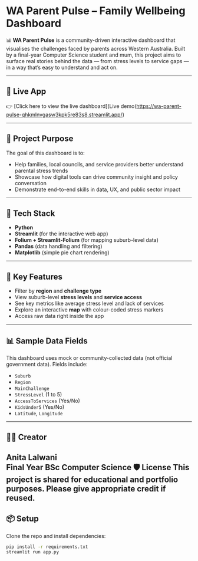 # WA Parent Pulse – Family Wellbeing Dashboard

📊 **WA Parent Pulse** is a community-driven interactive dashboard that visualises the challenges faced by parents across Western Australia. Built by a final-year Computer Science student and mum, this project aims to surface real stories behind the data — from stress levels to service gaps — in a way that’s easy to understand and act on.

---

## 🚀 Live App

👉 [Click here to view the live dashboard](Live demo(https://wa-parent-pulse-qhkmlnvgasw3kpk5re83s8.streamlit.app/)

---

## 🎯 Project Purpose

The goal of this dashboard is to:

- Help families, local councils, and service providers better understand parental stress trends
- Showcase how digital tools can drive community insight and policy conversation
- Demonstrate end-to-end skills in data, UX, and public sector impact

---

## 🧰 Tech Stack

- **Python**
- **Streamlit** (for the interactive web app)
- **Folium + Streamlit-Folium** (for mapping suburb-level data)
- **Pandas** (data handling and filtering)
- **Matplotlib** (simple pie chart rendering)

---

## 📍 Key Features

- Filter by **region** and **challenge type**
- View suburb-level **stress levels** and **service access**
- See key metrics like average stress level and lack of services
- Explore an interactive **map** with colour-coded stress markers
- Access raw data right inside the app

---

## 📊 Sample Data Fields

This dashboard uses mock or community-collected data (not official government data). Fields include:

- `Suburb`
- `Region`
- `MainChallenge`
- `StressLevel` (1 to 5)
- `AccessToServices` (Yes/No)
- `KidsUnder5` (Yes/No)
- `Latitude`, `Longitude`

---

## 🙋‍♀️ Creator

**Anita Lalwani**  
Final Year BSc Computer Science 
🛡 License
This project is shared for educational and portfolio purposes. Please give appropriate credit if reused.
---

## 📦 Setup

Clone the repo and install dependencies:

```bash
pip install -r requirements.txt
streamlit run app.py
